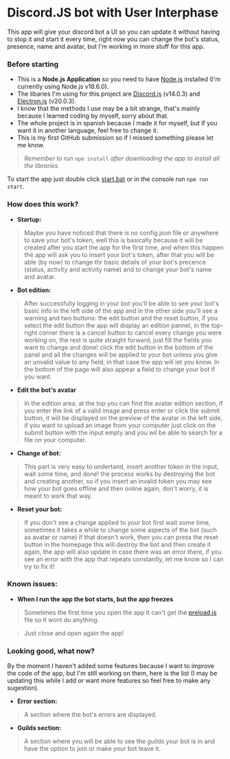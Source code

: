 # Discord.JS bot with User Interphase

This app will give your discord bot a UI so you can update it without having to stop it and start it every time, right now you can change the bot's status, presence, name and avatar, but I'm working in more stuff for this app.

### Before starting

- This is a **Node.js Application** so you need to have [Node.js](https://nodejs.org/es/) installed (I'm currently using Node.js v18.6.0).
- The libaries I'm using for this project are [Discord.js](https://discord.js.org/#/) (v14.0.3) and [Electron.js](https://www.electronjs.org/) (v20.0.3).
- I know that the methods I use may be a bit strange, that's mainly because I learned coding by myself, sorry about that.
- The whole project is in spanish because I made it for myself, but If you want it in another language, feel free to change it.
- This is my first GitHub submission so if I missed something please let me know.

> _Remember to run_ ``npm install`` _after downloading the app to install all the libraries._

To start the app just double click [start.bat](./start.bat) or in the console run ``npm run start``.

### How does this work?
- **Startup:**
> Maybe you have noticed that there is no config.json file or anywhere to save your bot's token, well this is basically because it will be created after you start the app for the first time, and when this happen the app will ask you to insert your bot's token, after that you will be able (by now) to change thr basic details of your bot's precence (status, activity and activity name) and to change your bot's name and avatar.

- **Bot edition:** 
> After successfully logging in your bot you'll be able to see your bot's basic info in the left side of the app and in the other side you'll see a warning and two buttons: the edit button and the reset button, if you select the edit button the app will  display an edition pannel, in the top-right corner there is a cancel button to cancel every change you were working on, the rest is quite straight forward, just fill the fields you want to change and done! click the edit button in the bottom of the panel and all the changes will be applied to your bot unless you give an unvalid value to any field, in that case the app will let you know. In the bottom of the page will also appear a field to change your bot if you want.

- **Edit the bot's avatar**
> In the edition area, at the top you can find the avatar edition section, if you enter the link of a valid image and press enter or click the submit button, it will be displayed on the preview of the avatar in the left side, if you want to upload an image from your computer just click on the submit button with the input empty and you wil be able to search for a file on your computer.

- **Change of bot:**
> This part is very easy to undertand, insert another token in the input, wait some time, and done! the process works by destroying the bot and creating another, so if you insert an invalid token you may see how your bot goes offline and then online again, don't worry, it is meant to work that way.

- **Reset your bot:**
> If you don't see a change applied to your bot first wait some time, sometimes it takes a while to change some aspects of the bot (such as avatar or name) if that doesn't work, then you can press the reset button in the homepage this will destroy the bot and then create it again, the app will also update in case there was an error there, if you see an error with the app that repeats constantly, let me know so I can try to fix it!

### Known issues:
- **When I run the app the bot starts, but the app freezes**
> Sometimes the first time you open the app it can't get the [preload.js](./preload.js) file so it wont do anything.

>Just close and open again the app!

### Looking good, what now?
By the moment I haven't added some features because I want to improve the code of the app, but I'm still working on them, here is the list (I may be updating this while I add or want more features so feel free to make any sugestion).
- **Error section:**
> A section where the bot's errors are displayed.

- **Guilds section:**
> A section where you will be able to see the guilds your bot is in and have the option to join or make your bot leave it.
